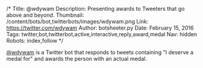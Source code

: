 /*
Title: @wdywam
Description: Presenting awards to Tweeters that go above and beyond.
Thumbnail: /content/bots/bot,twitterbots/images/wdywam.png
Link: https://twitter.com/wdywam
Author: botsheeter.py
Date: February 15, 2016
Tags: twitter,bot,twitterbot,active,interactive,reply,award,medal
Nav: hidden
Robots: index,follow
*/

[@wdywam](https://twitter.com/wdywam) is a Twitter bot that responds to tweets containing "I deserve a medal for" and awards the person with an actual medal.
